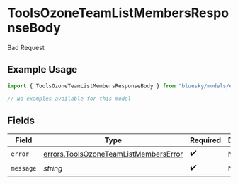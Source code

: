 # ToolsOzoneTeamListMembersResponseBody

Bad Request

## Example Usage

```typescript
import { ToolsOzoneTeamListMembersResponseBody } from "bluesky/models/errors";

// No examples available for this model
```

## Fields

| Field                                                                                          | Type                                                                                           | Required                                                                                       | Description                                                                                    |
| ---------------------------------------------------------------------------------------------- | ---------------------------------------------------------------------------------------------- | ---------------------------------------------------------------------------------------------- | ---------------------------------------------------------------------------------------------- |
| `error`                                                                                        | [errors.ToolsOzoneTeamListMembersError](../../models/errors/toolsozoneteamlistmemberserror.md) | :heavy_check_mark:                                                                             | N/A                                                                                            |
| `message`                                                                                      | *string*                                                                                       | :heavy_check_mark:                                                                             | N/A                                                                                            |